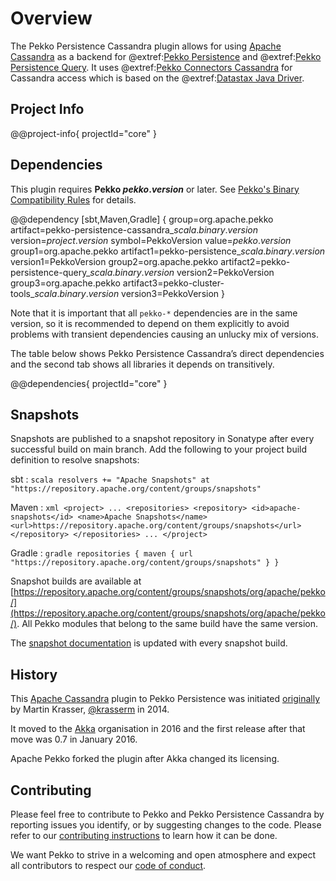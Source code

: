 # Overview

The Pekko Persistence Cassandra plugin allows for using [Apache Cassandra](https://cassandra.apache.org) as a backend for @extref:[Pekko Persistence](pekko:typed/persistence.html) and @extref:[Pekko Persistence Query](pekko:persistence-query.html). It uses @extref:[Pekko Connectors Cassandra](pekko-connectors:cassandra.html) for Cassandra access which is based on the @extref:[Datastax Java Driver](java-driver:).

## Project Info

@@project-info{ projectId="core" }

## Dependencies

This plugin requires **Pekko $pekko.version$** or later. See [Pekko's Binary Compatibility Rules](https://pekko.apache.org/docs/pekko/current/common/binary-compatibility-rules.html) for details.

@@dependency [sbt,Maven,Gradle] {
  group=org.apache.pekko
  artifact=pekko-persistence-cassandra_$scala.binary.version$
  version=$project.version$
  symbol=PekkoVersion
  value=$pekko.version$
  group1=org.apache.pekko
  artifact1=pekko-persistence_$scala.binary.version$
  version1=PekkoVersion
  group2=org.apache.pekko
  artifact2=pekko-persistence-query_$scala.binary.version$
  version2=PekkoVersion
  group3=org.apache.pekko
  artifact3=pekko-cluster-tools_$scala.binary.version$
  version3=PekkoVersion
}

Note that it is important that all `pekko-*` dependencies are in the same version, so it is recommended to depend on them explicitly to avoid problems with transient dependencies causing an unlucky mix of versions.

The table below shows Pekko Persistence Cassandra’s direct dependencies and the second tab shows all libraries it depends on transitively.

@@dependencies{ projectId="core" }

## Snapshots

Snapshots are published to a snapshot repository in Sonatype after every successful build on main branch. Add the following to your project build definition to resolve snapshots:

sbt
:   ```scala
    resolvers += "Apache Snapshots" at "https://repository.apache.org/content/groups/snapshots"
    ```

Maven
:   ```xml
    <project>
    ...
      <repositories>
        <repository>
          <id>apache-snapshots</id>
          <name>Apache Snapshots</name>
          <url>https://repository.apache.org/content/groups/snapshots</url>
        </repository>
      </repositories>
    ...
    </project>
    ```

Gradle
:   ```gradle
    repositories {
      maven {
        url  "https://repository.apache.org/content/groups/snapshots"
      }
    }
    ```

Snapshot builds are available at [https://repository.apache.org/content/groups/snapshots/org/apache/pekko/](https://repository.apache.org/content/groups/snapshots/org/apache/pekko/). All Pekko modules that belong to the same build have the same version.

The [snapshot documentation](https://nightlies.apache.org/pekko/docs/pekko-persistence-cassandra/main-snapshot/) is updated with every snapshot build.

## History

This [Apache Cassandra](https://cassandra.apache.org/) plugin to Pekko Persistence was initiated [originally](https://github.com/krasserm/akka-persistence-cassandra) by Martin Krasser, [@krasserm](https://github.com/krasserm) in 2014.

It moved to the [Akka](https://github.com/akka/) organisation in 2016 and the first release after that move was 0.7 in January 2016.

Apache Pekko forked the plugin after Akka changed its licensing.

## Contributing

Please feel free to contribute to Pekko and Pekko Persistence Cassandra by reporting issues you identify, or by suggesting changes to the code. Please refer to our [contributing instructions](https://github.com/apache/incubator-pekko/blob/main/CONTRIBUTING.md) to learn how it can be done.

We want Pekko to strive in a welcoming and open atmosphere and expect all contributors to respect our [code of conduct](https://www.apache.org/foundation/policies/conduct.html).
